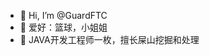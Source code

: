 - 👋 Hi, I’m @GuardFTC
- 👀 爱好：篮球，小姐姐
- 🌱 JAVA开发工程师一枚，擅长屎山挖掘和处理

<!---
GuardFTC/GuardFTC is a ✨ special ✨ repository because its `README.md` (this file) appears on your GitHub profile.
You can click the Preview link to take a look at your changes.
--->
